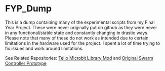 # FYP_Dump
This is a dump containing many of the experimental scripts from my Final Year Project. These were never originally put on github as they were never in any functional/stable state and constantly changing in drastic ways.
Please note that many of these do not work as intended due to certain limitations in the hardware used for the project. I spent a lot of time trying to fix issues and work around limitations.

See Related Repositories: [Tello Microbit Library Mod](https://github.com/Jacq0/Tello_and_microbit_mod) and [Original Swarm Controller Prototype](https://github.com/Jacq0/Tello_Microbit_Swarm_Controller)
